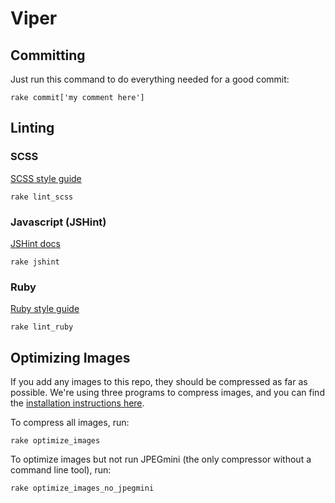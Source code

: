 # Viper

## Committing
Just run this command to do everything needed for a good commit:

`rake commit['my comment here']`

## Linting

### SCSS
[SCSS style guide](https://github.com/causes/scss-lint/blob/master/lib/scss_lint/linter/README.md)

`rake lint_scss`

### Javascript (JSHint)
[JSHint docs](http://www.jshint.com/docs/)

`rake jshint`

### Ruby
[Ruby style guide](https://github.com/bbatsov/ruby-style-guide)

`rake lint_ruby`

## Optimizing Images

If you add any images to this repo, they should be compressed as far as possible. We're using three programs to compress images, and you can find the [installation instructions here](https://github.com/JamieMason/ImageOptim-CLI).

To compress all images, run:

`rake optimize_images`

To optimize images but not run JPEGmini (the only compressor without a command line tool), run:

`rake optimize_images_no_jpegmini`
